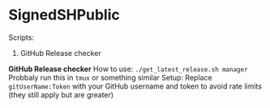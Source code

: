 # SignedSHPublic

Scripts:

 1. GitHub Release checker


**GitHub Release checker**
How to use: `./get_latest_release.sh manager`
Probbaly run this in `tmux` or something similar 
Setup:
Replace `gitUserName:Token` with your GitHub username and token to avoid rate limits (they still apply but are greater)
